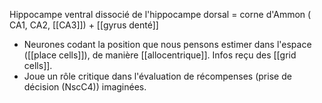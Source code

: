 Hippocampe ventral dissocié de l'hippocampe dorsal = corne d'Ammon ( CA1, CA2, [[CA3]]) + [[gyrus denté]]

- Neurones codant la position que nous pensons estimer dans l'espace ([[place cells]]), de manière [[allocentrique]]. Infos reçu des [[grid cells]]. 
 - Joue un rôle critique dans l'évaluation de récompenses (prise de décision (NscC4)) imaginées. 
 